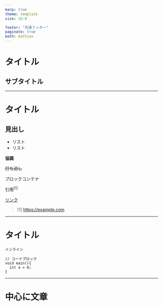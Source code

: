```yaml
---
marp: true
theme: template
size: 16:9

footer: "共通フッター"
paginate: true
math: mathjax
---
```


<!-- タイトルスライド -->
<!-- _class: title -->
<!-- _paginate: skip -->
<!-- _footer: |
  名前
  所属 -->

# タイトル

## サブタイトル

---

<!-- _class: normal -->

# タイトル

## 見出し

- リスト
- リスト

**協調**

~~打ち消し~~

<div class="block">ブロックコンテナ</div>

引用$^{[1]}$

[リンク](https://example.com)

> [1] https://example.com

---

<!-- _class: normal -->

# タイトル

`インライン`

```
// コードブロック
void main(){
  int a = 0;
}
```

---

<!-- _class: center -->

# 中心に文章
